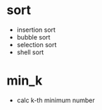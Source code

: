 # sort
  - insertion sort
  - bubble sort
  - selection sort
  - shell sort

# min_k
  - calc k-th minimum number
